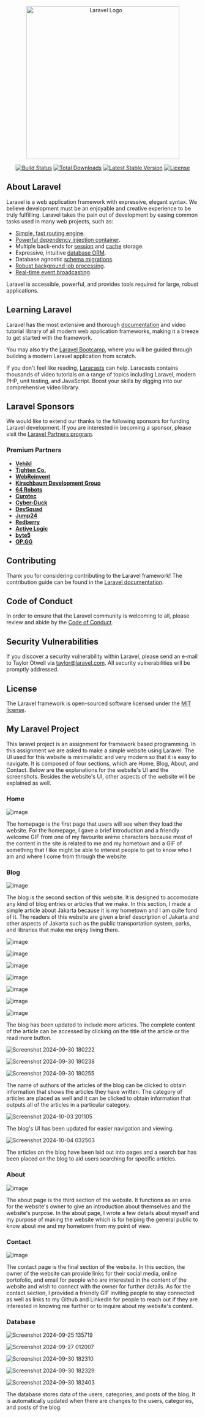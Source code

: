 <p align="center"><a href="https://laravel.com" target="_blank"><img src="https://raw.githubusercontent.com/laravel/art/master/logo-lockup/5%20SVG/2%20CMYK/1%20Full%20Color/laravel-logolockup-cmyk-red.svg" width="400" alt="Laravel Logo"></a></p>

<p align="center">
<a href="https://github.com/laravel/framework/actions"><img src="https://github.com/laravel/framework/workflows/tests/badge.svg" alt="Build Status"></a>
<a href="https://packagist.org/packages/laravel/framework"><img src="https://img.shields.io/packagist/dt/laravel/framework" alt="Total Downloads"></a>
<a href="https://packagist.org/packages/laravel/framework"><img src="https://img.shields.io/packagist/v/laravel/framework" alt="Latest Stable Version"></a>
<a href="https://packagist.org/packages/laravel/framework"><img src="https://img.shields.io/packagist/l/laravel/framework" alt="License"></a>
</p>

## About Laravel

Laravel is a web application framework with expressive, elegant syntax. We believe development must be an enjoyable and creative experience to be truly fulfilling. Laravel takes the pain out of development by easing common tasks used in many web projects, such as:

- [Simple, fast routing engine](https://laravel.com/docs/routing).
- [Powerful dependency injection container](https://laravel.com/docs/container).
- Multiple back-ends for [session](https://laravel.com/docs/session) and [cache](https://laravel.com/docs/cache) storage.
- Expressive, intuitive [database ORM](https://laravel.com/docs/eloquent).
- Database agnostic [schema migrations](https://laravel.com/docs/migrations).
- [Robust background job processing](https://laravel.com/docs/queues).
- [Real-time event broadcasting](https://laravel.com/docs/broadcasting).

Laravel is accessible, powerful, and provides tools required for large, robust applications.

## Learning Laravel

Laravel has the most extensive and thorough [documentation](https://laravel.com/docs) and video tutorial library of all modern web application frameworks, making it a breeze to get started with the framework.

You may also try the [Laravel Bootcamp](https://bootcamp.laravel.com), where you will be guided through building a modern Laravel application from scratch.

If you don't feel like reading, [Laracasts](https://laracasts.com) can help. Laracasts contains thousands of video tutorials on a range of topics including Laravel, modern PHP, unit testing, and JavaScript. Boost your skills by digging into our comprehensive video library.

## Laravel Sponsors

We would like to extend our thanks to the following sponsors for funding Laravel development. If you are interested in becoming a sponsor, please visit the [Laravel Partners program](https://partners.laravel.com).

### Premium Partners

- **[Vehikl](https://vehikl.com/)**
- **[Tighten Co.](https://tighten.co)**
- **[WebReinvent](https://webreinvent.com/)**
- **[Kirschbaum Development Group](https://kirschbaumdevelopment.com)**
- **[64 Robots](https://64robots.com)**
- **[Curotec](https://www.curotec.com/services/technologies/laravel/)**
- **[Cyber-Duck](https://cyber-duck.co.uk)**
- **[DevSquad](https://devsquad.com/hire-laravel-developers)**
- **[Jump24](https://jump24.co.uk)**
- **[Redberry](https://redberry.international/laravel/)**
- **[Active Logic](https://activelogic.com)**
- **[byte5](https://byte5.de)**
- **[OP.GG](https://op.gg)**

## Contributing

Thank you for considering contributing to the Laravel framework! The contribution guide can be found in the [Laravel documentation](https://laravel.com/docs/contributions).

## Code of Conduct

In order to ensure that the Laravel community is welcoming to all, please review and abide by the [Code of Conduct](https://laravel.com/docs/contributions#code-of-conduct).

## Security Vulnerabilities

If you discover a security vulnerability within Laravel, please send an e-mail to Taylor Otwell via [taylor@laravel.com](mailto:taylor@laravel.com). All security vulnerabilities will be promptly addressed.

## License

The Laravel framework is open-sourced software licensed under the [MIT license](https://opensource.org/licenses/MIT).

## My Laravel Project
This laravel project is an assignment for framework based programming. In this assignment we are asked to make a simple website using Laravel.
The UI used for this website is minimalistic and very modern so that it is easy to navigate. It is composed of four sections, which are Home, Blog, About, and Contact. Below are the explanations for the website's UI and the screenshots. Besides the website's UI, other aspects of the website will be explained as well.


### Home

![image](https://github.com/user-attachments/assets/a6659dc5-ff6b-4260-bedd-90659961934f)

The homepage is the first page that users will see when they load the website. For the homepage, I gave a brief introduction and a friendly welcome GIF from one of my favourite anime characters because most of the content in the site is related to me and my hometown and a GIF of something that I like might be able to interest people to get to know who I am and where I come from through the website.


### Blog

![image](https://github.com/user-attachments/assets/06fde7d8-c52e-4c6c-9b00-82b700dd1d54)

The blog is the second section  of this website. It is designed to accomodate any kind of blog entries or articles that we make. In this section, I made a simple article about Jakarta because it is my hometown and I am quite fond of it. The readers of this website are given a brief description of Jakarta and other aspects of Jakarta such as the public transportation system, parks, and libraries that make me enjoy living there.


![image](https://github.com/user-attachments/assets/8a00ed48-b44b-4a94-ab21-ff9dea34c356)

![image](https://github.com/user-attachments/assets/37ae7217-fe92-41eb-8950-4a8b50987a56)

![image](https://github.com/user-attachments/assets/ddd86677-48aa-4619-93f5-353db0289315)

![image](https://github.com/user-attachments/assets/522f799c-5a4d-4ba7-b0a5-6f063e04ca03)

![image](https://github.com/user-attachments/assets/807bdb51-3b6b-4bb7-a9d2-c8ede41238fa)

![image](https://github.com/user-attachments/assets/430cc88f-6ee6-4c28-bf60-8a3b95ce78fe)

![image](https://github.com/user-attachments/assets/03b886bb-4ee0-4e11-bffb-9bf9278c2485)

The blog has been updated to include more articles. The complete content of the article can be accessed by clicking on the title of the article or the read more button.

![Screenshot 2024-09-30 180222](https://github.com/user-attachments/assets/fb52dadb-c8a2-4c61-a424-c329cf25d293)

![Screenshot 2024-09-30 180238](https://github.com/user-attachments/assets/688eca88-e549-48b7-ae9c-433a70d0510d)

![Screenshot 2024-09-30 180255](https://github.com/user-attachments/assets/a960bd80-57a0-457f-a930-dd32233d15c5)

The name of authors of the articles of the blog can be clicked to obtain information that shows the articles they have written. The category of articles are placed as well and it can be clicked to obtain information that outputs all of the articles in a particular category. 

![Screenshot 2024-10-03 201105](https://github.com/user-attachments/assets/71cbff3a-2a54-41b1-be4b-40cb5fd6c8a2)

The blog's UI has been updated for easier navigation and viewing.

![Screenshot 2024-10-04 032503](https://github.com/user-attachments/assets/81a9e8c0-c230-47bd-b155-e87b4d978865)

The articles on the blog have been laid out into pages and a search bar has been placed on the blog to aid users searching for specific articles.

### About

![image](https://github.com/user-attachments/assets/f4bc6d76-68a6-4004-900a-a55e3f34e897)

The about page is the third section of the website. It functions as an area for the website's owner to give an introduction about themselves and the website's purpose. In the about page, I wrote a few details about myself and my purpose of making the website which is for helping the general public to know about me and my hometown from my point of view.


### Contact

![image](https://github.com/user-attachments/assets/fcd1a9c0-5cbd-4f09-8efa-b5929520652e)

The contact page is the final section of the website. In this section, the owner of the website can provide links for their social media, online portofolio, and email for people who are interested in the content of the website and wish to connect with the owner for further details. As for the contact section, I provided a friendly GIF inviting people to stay connected as well as links to my Github and LinkedIn for people to reach out if they are interested in knowing me further or to inquire about my website's content.


### Database

![Screenshot 2024-09-25 135719](https://github.com/user-attachments/assets/ad9a6486-ed01-40b6-8061-ce9a5601178a)

![Screenshot 2024-09-27 012007](https://github.com/user-attachments/assets/7bc0936d-ace2-4aea-abdf-caafa25e1512)

![Screenshot 2024-09-30 182310](https://github.com/user-attachments/assets/adfd6bd2-4712-435f-bd4f-07b50b4129ed)

![Screenshot 2024-09-30 182329](https://github.com/user-attachments/assets/980428f6-047e-4b9d-b865-8f9465762583)

![Screenshot 2024-09-30 182403](https://github.com/user-attachments/assets/26488f06-a082-47c6-af5a-dedf55f01d14)

The database stores data of the users, categories, and posts of the blog. It is automatically updated when there are changes to the users, categories, and posts of the blog.
